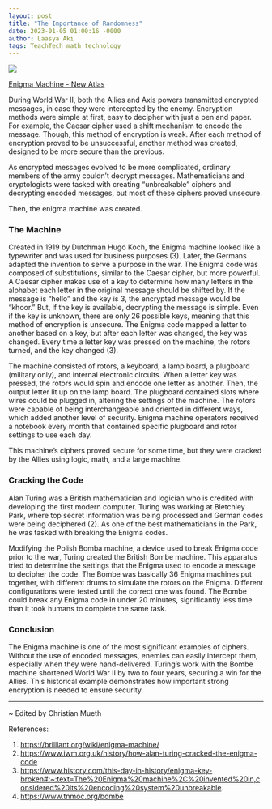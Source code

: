 ```yaml
---
layout: post
title: "The Importance of Randomness"
date: 2023-01-05 01:00:16 -0000
author: Laasya Aki
tags: TeachTech math technology
---
```

![](https://img1.wsimg.com/isteam/ip/256c2eac-6fce-4fa6-8cc2-cb0858d3cc58/90-3.webp/:/cr=t:0%25,l:0%25,w:100%25,h:100%25/rs=w:1280)

[Enigma Machine - New Atlas](https://newatlas.com/enigma-auction-record/46841/)

During World War II, both the Allies and Axis powers transmitted encrypted messages, in case they were intercepted by the enemy. Encryption methods were simple at first, easy to decipher with just a pen and paper. For example, the Caesar cipher used a shift mechanism to encode the message. Though, this method of encryption is weak. After each method of encryption proved to be unsuccessful, another method was created, designed to be more secure than the previous. 

As encrypted messages evolved to be more complicated, ordinary members of the army couldn’t decrypt messages. Mathematicians and cryptologists were tasked with creating “unbreakable” ciphers and decrypting encoded messages, but most of these ciphers proved unsecure.

Then, the enigma machine was created. 

### The Machine

Created in 1919 by Dutchman Hugo Koch, the Enigma machine looked like a typewriter and was used for business purposes (3). Later, the Germans adapted the invention to serve a purpose in the war. The Enigma code was composed of substitutions, similar to the Caesar cipher, but more powerful. A Caesar cipher makes use of a key to determine how many letters in the alphabet each letter in the original message should be shifted by. If the message is “hello” and the key is 3, the encrypted message would be “khoor.” But, if the key is available, decrypting the message is simple. Even if the key is unknown, there are only 26 possible keys, meaning that this method of encryption is unsecure. The Enigma code mapped a letter to another based on a key, but after each letter was changed, the key was changed. Every time a letter key was pressed on the machine, the rotors turned, and the key changed (3). 

The machine consisted of rotors, a keyboard, a lamp board, a plugboard (military only), and internal electronic circuits. When a letter key was pressed, the rotors would spin and encode one letter as another. Then, the output letter lit up on the lamp board. The plugboard contained slots where wires could be plugged in, altering the settings of the machine. The rotors were capable of being interchangeable and oriented in different ways, which added another level of security. Enigma machine operators received a notebook every month that contained specific plugboard and rotor settings to use each day.

This machine’s ciphers proved secure for some time, but they were cracked by the Allies using logic, math, and a large machine. 

### Cracking the Code

Alan Turing was a British mathematician and logician who is credited with developing the first modern computer. Turing was working at Bletchley Park, where top secret information was being processed and German codes were being deciphered (2). As one of the best mathematicians in the Park, he was tasked with breaking the Enigma codes.

Modifying the Polish Bomba machine, a device used to break Enigma code prior to the war, Turing created the British Bombe machine. This apparatus tried to determine the settings that the Enigma used to encode a message to decipher the code. The Bombe was basically 36 Enigma machines put together, with different drums to simulate the rotors on the Enigma. Different configurations were tested until the correct one was found. The Bombe could break any Enigma code in under 20 minutes, significantly less time than it took humans to complete the same task.

### Conclusion

The Enigma machine is one of the most significant examples of ciphers. Without the use of encoded messages, enemies can easily intercept them, especially when they were hand-delivered. Turing’s work with the Bombe machine shortened World War II by two to four years, securing a win for the Allies. This historical example demonstrates how important strong encryption is needed to ensure security. 

---
~ Edited by Christian Mueth

References:

1. https://brilliant.org/wiki/enigma-machine/
2. https://www.iwm.org.uk/history/how-alan-turing-cracked-the-enigma-code
3. https://www.history.com/this-day-in-history/enigma-key-broken#:~:text=The%20Enigma%20machine%2C%20invented%20in,considered%20its%20encoding%20system%20unbreakable.
4. https://www.tnmoc.org/bombe

